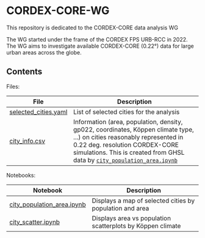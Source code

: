 # CORDEX-CORE-WG

This repository is dedicated to the CORDEX-CORE data analysis WG

The WG started under the frame of the CORDEX FPS URB-RCC in 2022. 
The WG aims to investigate available CORDEX-CORE (0.22°) data for large urban areas across the globe. 

## Contents

Files:

| File | Description |
|----------|-------------|
| [selected_cities.yaml](./selected_cities.yaml) | List of selected cities for the analysis |
| [city_info.csv](./city_info.csv) | Information (area, population, density, gp022, coordinates, Köppen climate type, ...) on cities reasonably represented in 0.22 deg. resolution CORDEX-CORE simulations. This is created from GHSL data by [`city_population_area.ipynb`](./city_population_area.ipynb) |

Notebooks:

| Notebook | Description |
|----------|-------------|
| [city_population_area.ipynb](./city_population_area.ipynb) | Displays a map of selected cities by population and area |
| [city_scatter.ipynb](./city_scatter.ipynb) | Displays area vs population scatterplots by Köppen climate |
